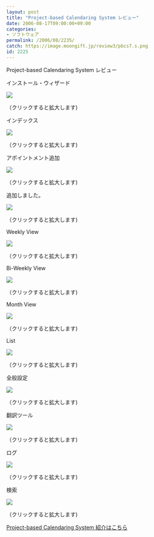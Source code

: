 ```yaml
---
layout: post
title: "Project-based Calendaring System レビュー"
date: 2006-08-17T09:00:00+09:00
categories:
- ソフトウェア
permalink: /2006/08/2235/
catch: https://image.moongift.jp/review3/pbcs7.s.png
id: 2225
---
```

Project-based Calendaring System レビュー  
<!--more-->

インストール・ウィザード

  

[![](https://image.moongift.jp/review3/pbcs1.s.png)](https://image.moongift.jp/review3/pbcs1.png)  
  
（クリックすると拡大します)

  

インデックス

  

[![](https://image.moongift.jp/review3/pbcs2.s.png)](https://image.moongift.jp/review3/pbcs2.png)  
  
（クリックすると拡大します)

  

アポイントメント追加

  

[![](https://image.moongift.jp/review3/pbcs3.s.png)](https://image.moongift.jp/review3/pbcs3.png)  
  
（クリックすると拡大します)

  

追加しました。

  

[![](https://image.moongift.jp/review3/pbcs4.s.png)](https://image.moongift.jp/review3/pbcs4.png)  
  
（クリックすると拡大します)

  

Weekly View

  

[![](https://image.moongift.jp/review3/pbcs5.s.png)](https://image.moongift.jp/review3/pbcs5.png)  
  
（クリックすると拡大します)

  

Bi-Weekly View

  

[![](https://image.moongift.jp/review3/pbcs6.s.png)](https://image.moongift.jp/review3/pbcs6.png)  
  
（クリックすると拡大します)

  

Month View

  

[![](https://image.moongift.jp/review3/pbcs7.s.png)](https://image.moongift.jp/review3/pbcs7.png)  
  
（クリックすると拡大します)

  

List

  

[![](https://image.moongift.jp/review3/pbcs8.s.png)](https://image.moongift.jp/review3/pbcs8.png)  
  
（クリックすると拡大します)

  

全般設定

  

[![](https://image.moongift.jp/review3/pbcs9.s.png)](https://image.moongift.jp/review3/pbcs9.png)  
  
（クリックすると拡大します)

  

翻訳ツール

  

[![](https://image.moongift.jp/review3/pbcs10.s.png)](https://image.moongift.jp/review3/pbcs10.png)  
  
（クリックすると拡大します)

  

ログ

  

[![](https://image.moongift.jp/review3/pbcs11.s.png)](https://image.moongift.jp/review3/pbcs11.png)  
  
（クリックすると拡大します)

  

検索

  

[![](https://image.moongift.jp/review3/pbcs12.s.png)](https://image.moongift.jp/review3/pbcs12.png)  
  
（クリックすると拡大します)

  

[Project-based Calendaring System 紹介はこちら](http://oss.moongift.jp/intro/i-2236.html)

